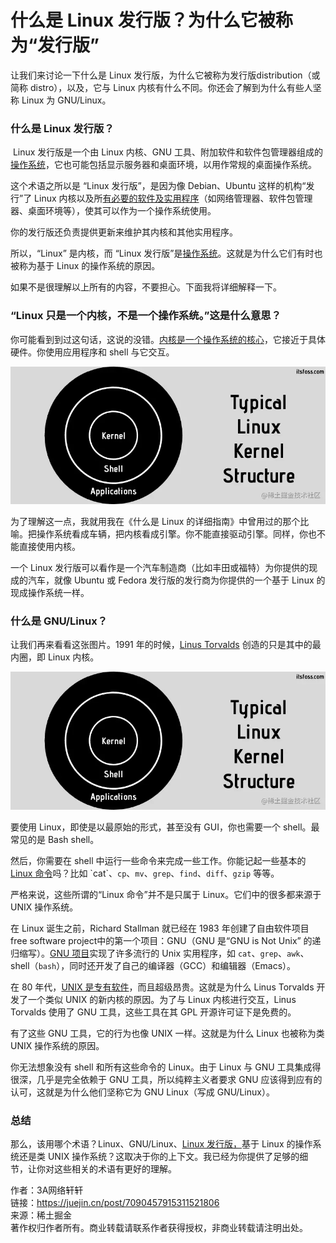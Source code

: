 <h1>什么是 Linux 发行版？为什么它被称为“发行版”</h1>
让我们来讨论一下什么是 Linux 发行版，为什么它被称为发行版distribution（或简称 distro），以及，它与 Linux 内核有什么不同。你还会了解到为什么有些人坚称 Linux 为 GNU/Linux。

### 什么是 Linux 发行版？

​ Linux 发行版是一个由 Linux 内核、GNU 工具、附加软件和软件包管理器组成的[操作系统](https://link.juejin.cn?target=http%3A%2F%2Fiis3.com%2F "http://iis3.com/")，它也可能包括显示服务器和桌面环境，以用作常规的桌面操作系统。 ​

这个术语之所以是 “Linux 发行版”，是因为像 Debian、Ubuntu 这样的机构“发行”了 Linux 内核以及所[有必要的软件及实用程序](https://link.juejin.cn?target=http%3A%2F%2Fiis3.com%2F "http://iis3.com/")（如网络管理器、软件包管理器、桌面环境等），使其可以作为一个操作系统使用。

你的发行版还负责提供更新来维护其内核和其他实用程序。

所以，“Linux” 是内核，而 “Linux 发行版”是[操作系统](https://link.juejin.cn?target=http%3A%2F%2Fiis3.com%2F "http://iis3.com/")。这就是为什么它们有时也被称为基于 Linux 的操作系统的原因。

如果不是很理解以上所有的内容，不要担心。下面我将详细解释一下。

### “Linux 只是一个内核，不是一个操作系统。”这是什么意思？

你可能看到到过这句话，这说的没错。[内核是一个操作系统的核心](https://link.juejin.cn?target=http%3A%2F%2Fiis3.com%2F "http://iis3.com/")，它接近于具体硬件。你使用应用程序和 shell 与它交互。

![](vx_images/501191616240119.webp)​

为​了理解这一点，我就用我在《什么是 Linux 的详细指南》中曾用过的那个比喻。把操作系统看成车辆，把内核看成引擎。你不能直接驱动引擎。同样，你也不能直接使用内核。 ​

一个 Linux 发行版可以看作是一个汽车制造商（比如丰田或福特）为你提供的现成的汽车，就像 Ubuntu 或 Fedora 发行版的发行商为你提供的一个基于 Linux 的现成操作系统一样。

### 什么是 GNU/Linux？

让我们再来看看这张图片。1991 年的时候，[Linus Torvalds](https://link.juejin.cn?target=https%3A%2F%2Fitsfoss.com%2Flinus-torvalds-facts%2F "https://itsfoss.com/linus-torvalds-facts/") 创造的只是其中的最内圈，即 Linux 内核。

![](vx_images/499091616247260.webp)​

要使用 Linux，即使是以最原始的形式，甚至没有 GUI，你也需要一个 shell。最常见的是 Bash shell。

然后，你需要在 shell 中运行一些命令来完成一些工作。你能记起一些基本的 [Linux 命令](https://link.juejin.cn?target=http%3A%2F%2Fiis3.com%2F "http://iis3.com/")吗？比如 `cat`、`cp`、`mv`、`grep`、`find`、`diff`、`gzip` 等等。

严格来说，这些所谓的“Linux 命令”并不是只属于 Linux。它们中的很多都来源于 UNIX 操作系统。

在 Linux 诞生之前，Richard Stallman 就已经在 1983 年创建了自由软件项目free software project中的第一个项目：GNU（GNU 是“GNU is Not Unix” 的递归缩写）。[GNU 项目](https://link.juejin.cn?target=https%3A%2F%2Fwww.gnu.org%2Fgnu%2Fthegnuproject.en.html "https://www.gnu.org/gnu/thegnuproject.en.html")实现了许多流行的 Unix 实用程序，如 `cat`、`grep`、`awk`、shell（`bash`），同时还开发了自己的编译器（GCC）和编辑器（Emacs）。

在 80 年代，[UNIX 是专有软件](https://link.juejin.cn?target=http%3A%2F%2Fiis3.com%2F "http://iis3.com/")，而且超级昂贵。这就是为什么 Linus Torvalds 开发了一个类似 UNIX 的新内核的原因。为了与 Linux 内核进行交互，Linus Torvalds 使用了 GNU 工具，这些工具在其 GPL 开源许可证下是免费的。

有了这些 GNU 工具，它的行为也像 UNIX 一样。这就是为什么 Linux 也被称为类 UNIX 操作系统的原因。

你无法想象没有 shell 和所有这些命令的 Linux。由于 Linux 与 GNU 工具集成得很深，几乎是完全依赖于 GNU 工具，所以纯粹主义者要求 GNU 应该得到应有的认可，这就是为什么他们坚称它为 GNU Linux（写成 GNU/Linux）。

### 总结

那么，该用哪个术语？Linux、GNU/Linux、[Linux 发行版，](https://link.juejin.cn?target=http%3A%2F%2Fiis3.com%2F "http://iis3.com/")基于 Linux 的操作系统还是类 UNIX 操作系统？这取决于你的上下文。我已经为你提供了足够的细节，让你对这些相关的术语有更好的理解。

  

作者：3A网络轩轩  
链接：https://juejin.cn/post/7090457915311521806  
来源：稀土掘金  
著作权归作者所有。商业转载请联系作者获得授权，非商业转载请注明出处。